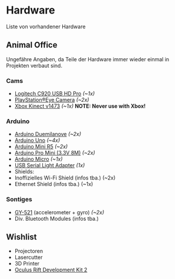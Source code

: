 # Hardware

Liste von vorhandener Hardware

## Animal Office

Ungefähre Angaben, da Teile der Hardware immer wieder einmal in Projekten verbaut sind.

### Cams

- [Logitech C920 USB HD Pro](http://www.logitech.com/product/hd-pro-webcam-c920) *(~1x)*
- [PlayStation®Eye Camera](http://us.playstation.com/ps3/accessories/playstation-eye-camera-ps3.html) *(~2x)*
- [Xbox Kinect v1473](http://www.xbox.com/en-US/kinect) *(~1x)* **NOTE: Never use with Xbox!**

### Arduino

- [Arduino Duemilanove](http://arduino.cc/en/Main/ArduinoBoardDuemilanove) *(~2x)*
- [Arduino Uno](http://arduino.cc/en/Main/ArduinoBoardUno) *(~4x)*
- [Arduino Mini R5](http://arduino.cc/en/Main/ArduinoBoardMini) *(~2x)*
- [Arduino Pro Mini (3.3V 8M)](http://arduino.cc/en/Main/ArduinoBoardProMini) *(~2x)*
- [Arduino Micro](http://arduino.cc/en/Main/ArduinoBoardMicro) *(~1x)*
- [USB Serial Light Adapter](http://arduino.cc/en/Main/USBSerial) *(1x)*
- Shields:
 - Inoffizielles Wi-Fi Shield (infos tba.) (~2x)
 - Ethernet Shield (infos tba.) (~1x)

### Sontiges

- [GY-521](http://playground.arduino.cc/Main/MPU-6050) (accelerometer + gyro) *(~2x)*
- Div. Bluetooth Modules (infos tba.)


## Wishlist

- Projectoren
- Lasercutter
- 3D Printer
- [Oculus Rift Development Kit 2](https://www.oculus.com/order/)

